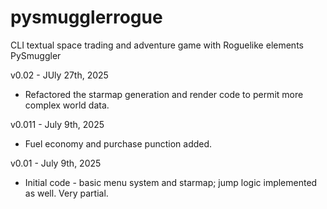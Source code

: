 # pysmugglerrogue
CLI textual space trading and adventure game with Roguelike elements
PySmuggler

v0.02 - JUly 27th, 2025
- Refactored the starmap generation and render code to permit more complex world data.

v0.011 - July 9th, 2025
- Fuel economy and purchase punction added.

v0.01 - July 9th, 2025
- Initial code - basic menu system and starmap; jump logic implemented as well. Very partial.
